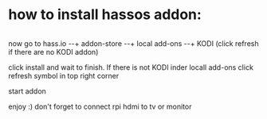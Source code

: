 # how to install hassos addon:


```

```
now go to hass.io --+ addon-store --+ local add-ons --+ KODI (click refresh if there are no KODI addon)

click install and wait to finish. If there is not KODI inder locall add-ons click refresh symbol in top right corner

start addon

enjoy :) don't forget to connect rpi hdmi to tv or monitor
